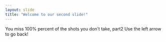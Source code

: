```yaml
---
layout: slide
title: "Welcome to our second slide!"
---
```

You miss 100% percent of the shots you don't take, part2
Use the left arrow to go back!
